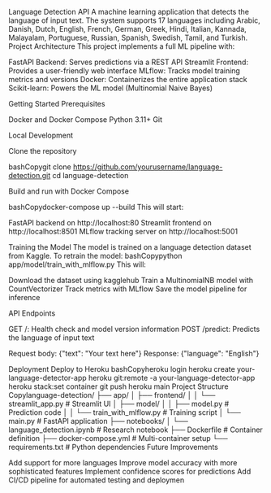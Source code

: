 Language Detection API
A machine learning application that detects the language of input text. The system supports 17 languages including Arabic, Danish, Dutch, English, French, German, Greek, Hindi, Italian, Kannada, Malayalam, Portuguese, Russian, Spanish, Swedish, Tamil, and Turkish.
Project Architecture
This project implements a full ML pipeline with:

FastAPI Backend: Serves predictions via a REST API
Streamlit Frontend: Provides a user-friendly web interface
MLflow: Tracks model training metrics and versions
Docker: Containerizes the entire application stack
Scikit-learn: Powers the ML model (Multinomial Naive Bayes)

Getting Started
Prerequisites

Docker and Docker Compose
Python 3.11+
Git

Local Development

Clone the repository

bashCopygit clone https://github.com/yourusername/language-detection.git
cd language-detection

Build and run with Docker Compose

bashCopydocker-compose up --build
This will start:

FastAPI backend on http://localhost:80
Streamlit frontend on http://localhost:8501
MLflow tracking server on http://localhost:5001

Training the Model
The model is trained on a language detection dataset from Kaggle. To retrain the model:
bashCopypython app/model/train_with_mlflow.py
This will:

Download the dataset using kagglehub
Train a MultinomialNB model with CountVectorizer
Track metrics with MLflow
Save the model pipeline for inference

API Endpoints

GET /: Health check and model version information
POST /predict: Predicts the language of input text

Request body: {"text": "Your text here"}
Response: {"language": "English"}



Deployment
Deploy to Heroku
bashCopyheroku login
heroku create your-language-detector-app
heroku git:remote -a your-language-detector-app
heroku stack:set container
git push heroku main
Project Structure
Copylanguage-detection/
├── app/
│   ├── frontend/
│   │   └── streamlit_app.py    # Streamlit UI
│   ├── model/
│   │   ├── model.py            # Prediction code
│   │   └── train_with_mlflow.py # Training script
│   └── main.py                 # FastAPI application
├── notebooks/
│   └── language_detection.ipynb # Research notebook
├── Dockerfile                  # Container definition
├── docker-compose.yml         # Multi-container setup
└── requirements.txt           # Python dependencies
Future Improvements

Add support for more languages
Improve model accuracy with more sophisticated features
Implement confidence scores for predictions
Add CI/CD pipeline for automated testing and deploymen

